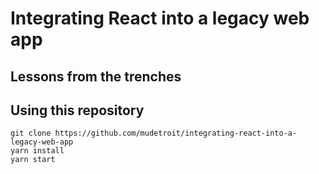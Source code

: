 # Integrating React into a legacy web app
## Lessons from the trenches

## Using this repository
```
git clone https://github.com/mudetroit/integrating-react-into-a-legacy-web-app
yarn install
yarn start
```
